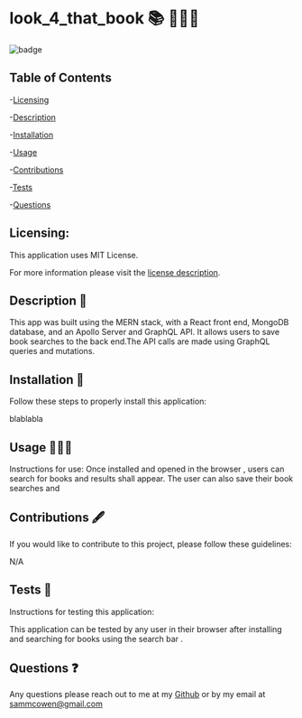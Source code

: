 # look_4_that_book 📚 📕📗📙

  ![badge](https://img.shields.io/badge/license-MITLicense-brightorange)
  
  ## Table of Contents
  
-[Licensing](#Licensing)

-[Description](#description)

-[Installation](#Installation)

-[Usage](#Usage)

-[Contributions](#Contributions)

-[Tests](#Tests)

-[Questions](#Questions)

  ## Licensing:
 
  This application uses MIT License.

  For more information please visit the [license description](https://choosealicense.com/licenses/mit/).

  ## Description 📜

  This app was built using the MERN stack, with a React front end, MongoDB database, and an Apollo Server and GraphQL API. It allows users to save book searches to the back end.The API calls are made using GraphQL queries and mutations. 
  ## Installation 💾
  Follow these steps to properly install this application:

  blablabla

  ## Usage 👩🏽‍💻
  Instructions for use:
  Once installed and opened in the browser , users can search for books and results shall appear. The user can also  save their book searches and 

  

  ## Contributions 🖋️
  If you would like to contribute to this project, please follow these guidelines: 

  N/A

  ## Tests 🧪
  Instructions for testing this application:

This application can be tested by any user in their browser after installing and searching for books using the search bar .

  ## Questions ❓
  Any questions please reach out to me at my [Github](https://github.com/sammcowen)
   or by my email at  sammcowen@gmail.com

